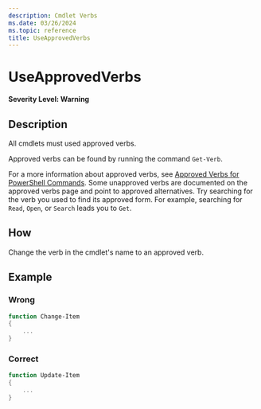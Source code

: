 ```yaml
---
description: Cmdlet Verbs
ms.date: 03/26/2024
ms.topic: reference
title: UseApprovedVerbs
---
```

# UseApprovedVerbs

**Severity Level: Warning**

## Description

All cmdlets must used approved verbs.

Approved verbs can be found by running the command `Get-Verb`.

For a more information about approved verbs, see [Approved Verbs for PowerShell Commands][01]. Some
unapproved verbs are documented on the approved verbs page and point to approved alternatives. Try
searching for the verb you used to find its approved form. For example, searching for `Read`,
`Open`, or `Search` leads you to `Get`.

## How

Change the verb in the cmdlet's name to an approved verb.

## Example

### Wrong

```powershell
function Change-Item
{
    ...
}
```

### Correct

```powershell
function Update-Item
{
    ...
}
```

<!-- link references -->
[01]: /powershell/scripting/developer/cmdlet/approved-verbs-for-windows-powershell-commands
